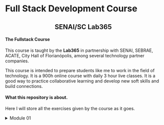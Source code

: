 # Full Stack Development Course
 <div>
    <h2 style="text-align: center;">SENAI/SC Lab365</h2>
  </div>
  <div>
    <h4>The Fullstack Course</h4>
    <p>This course is taught by the <b>Lab365</b> in partnership with SENAI, SEBRAE, ACATE, City Hall of Florianópolis, among several technology partner companies.</p>
    <p>This course is intended to prepare students like me to work in the field of technology. It is a 900h online course with daily 3 hour live classes.
      It is a good way to practice collaborative learning and develop new soft skills and build connections.</p>
  </div>
  <div>
    <h4>What this repository is about.</h4>
    <p>
        Here I will store all the exercises given by the course as it goes.
    </p>
  </div>
  
  <details>
    <summary>Module 01</summary>
    <table>
      <thead>
        <tr>
          <th>
            Week
          </th>
          <th>Period</th>
          <th>Link</th>
        </tr>
      </thead>
      <tbody>
        <tr>
          <td>01</td>
          <td>30/jan - 03/feb</td>
          <td><a href="./week-one-exercises/appsavesollege.html">Link</a></td>
        </tr>
      </tbody>
    </table>
  </details>
